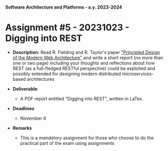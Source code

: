 #### Software Architecture and Platforms - a.y. 2023-2024
 
# Assignment #5 - 20231023 - Digging into REST

- **Description:** Read R. Fielding and R. Taylor's paper ["Principled Design of the Modern Web Architecture"](https://dl.acm.org/doi/10.1145/514183.514185) and write a short report (no more than one or two page) including your thoughts and reflections about how REST (as a full-fledged RESTful perspective) could be exploited and possibly extended for designing modern distributed microservices-based architectures
	
- **Deliverable**:  
	- A PDF report entitled "Digging into REST", written in LaTex.

- **Deadlines**
	- November 6

- **Remarks**
	- This is a *mandatory* assignment for those who choose to do the practical part of the exam using assignments
 
